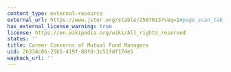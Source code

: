 ```yaml
---
content_type: external-resource
external_url: https://www.jstor.org/stable/2587013?seq=1#page_scan_tab_contents
has_external_license_warning: true
license: https://en.wikipedia.org/wiki/All_rights_reserved
status: ''
title: Career Concerns of Mutual Fund Managers
uid: 2b334c06-25b5-419f-88fd-3c51fdf174e5
wayback_url: ''
---
```

